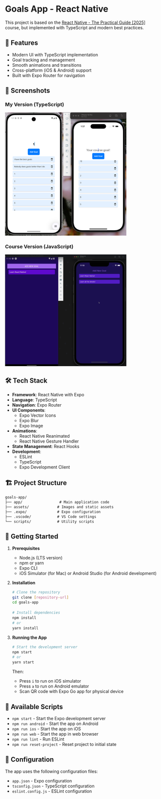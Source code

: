 # Goals App - React Native

This project is based on the [React Native - The Practical Guide [2025]](https://www.udemy.com/course/react-native-the-practical-guide/) course, but implemented with TypeScript and modern best practices.

## 🚀 Features

- Modern UI with TypeScript implementation
- Goal tracking and management
- Smooth animations and transitions
- Cross-platform (iOS & Android) support
- Built with Expo Router for navigation

## 📱 Screenshots

### My Version (TypeScript)

<img src="./assets/preview.png" alt="My TypeScript Implementation" width="400"/>

### Course Version (JavaScript)

<img src="./assets/course-app.png" alt="Course JavaScript Implementation" width="400"/>

## 🛠️ Tech Stack

- **Framework**: React Native with Expo
- **Language**: TypeScript
- **Navigation**: Expo Router
- **UI Components**:
  - Expo Vector Icons
  - Expo Blur
  - Expo Image
- **Animations**:
  - React Native Reanimated
  - React Native Gesture Handler
- **State Management**: React Hooks
- **Development**:
  - ESLint
  - TypeScript
  - Expo Development Client

## 🏗️ Project Structure

```
goals-app/
├── app/                 # Main application code
├── assets/             # Images and static assets
├── .expo/              # Expo configuration
├── .vscode/            # VS Code settings
└── scripts/            # Utility scripts
```

## 🚀 Getting Started

1. **Prerequisites**

   - Node.js (LTS version)
   - npm or yarn
   - Expo CLI
   - iOS Simulator (for Mac) or Android Studio (for Android development)

2. **Installation**

   ```bash
   # Clone the repository
   git clone [repository-url]
   cd goals-app

   # Install dependencies
   npm install
   # or
   yarn install
   ```

3. **Running the App**

   ```bash
   # Start the development server
   npm start
   # or
   yarn start
   ```

   Then:

   - Press `i` to run on iOS simulator
   - Press `a` to run on Android emulator
   - Scan QR code with Expo Go app for physical device

## 📝 Available Scripts

- `npm start` - Start the Expo development server
- `npm run android` - Start the app on Android
- `npm run ios` - Start the app on iOS
- `npm run web` - Start the app in web browser
- `npm run lint` - Run ESLint
- `npm run reset-project` - Reset project to initial state

## 🔧 Configuration

The app uses the following configuration files:

- `app.json` - Expo configuration
- `tsconfig.json` - TypeScript configuration
- `eslint.config.js` - ESLint configuration
